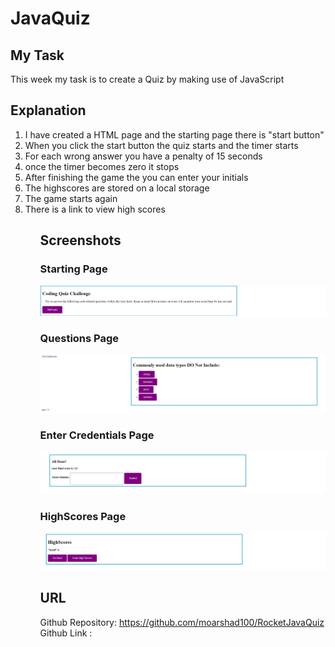 # JavaQuiz
## My Task
This week my task is to create a Quiz by making use of JavaScript

## Explanation
<ol>
<li>I have created a HTML page and the starting page there is "start button"</li>
<li>When you click the start button the quiz starts and the timer starts</li>
<li>For each wrong answer you have a penalty of 15 seconds</li>
<li>once the timer becomes zero it stops</li>
<li>After finishing the game the you can enter your initials</li>
<li>The highscores are stored on a local storage</li>
<li>The game starts again</li>
<li>There is a link to view high scores</li>
<ol>


## Screenshots
### Starting Page
![alt text](/images/1.png)
### Questions Page
![alt text](/images/2.png)
### Enter Credentials Page
![alt text](/images/3.png)
### HighScores Page
![alt text](/images/4.png)

## URL

Github Repository: https://github.com/moarshad100/RocketJavaQuiz
Github Link : 